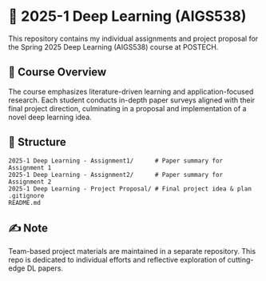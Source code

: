 # 📁 2025-1 Deep Learning (AIGS538)
This repository contains my individual assignments and project proposal for the Spring 2025 Deep Learning (AIGS538) course at POSTECH.

## 🧠 Course Overview
The course emphasizes literature-driven learning and application-focused research. Each student conducts in-depth paper surveys aligned with their final project direction, culminating in a proposal and implementation of a novel deep learning idea.

## 📂 Structure
    2025-1 Deep Learning - Assignment1/      # Paper summary for Assignment 1
    2025-1 Deep Learning - Assignment2/      # Paper summary for Assignment 2
    2025-1 Deep Learning - Project Proposal/ # Final project idea & plan
    .gitignore
    README.md

## ✍️ Note
Team-based project materials are maintained in a separate repository. This repo is dedicated to individual efforts and reflective exploration of cutting-edge DL papers.